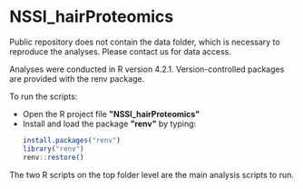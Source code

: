 # NSSI_hairProteomics

Public repository does not contain the data folder, which is necessary to reproduce the analyses.
Please contact us for data access.

Analyses were conducted in R version 4.2.1. Version-controlled packages are provided with the renv package.  

To run the scripts:  
- Open the R project file **"NSSI_hairProteomics"**  
- Install and load the package **"renv"** by typing:  
  ```r
  install.packages("renv")
  library("renv")
  renv::restore()
  ```

The two R scripts on the top folder level are the main analysis scripts to run.

